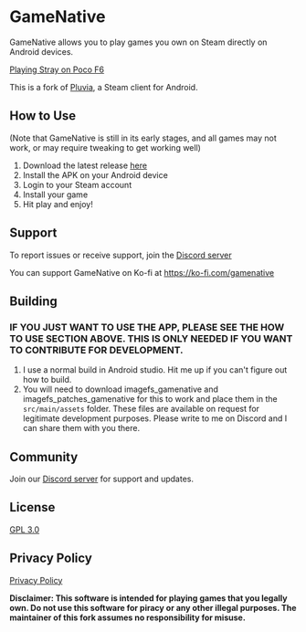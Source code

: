 # GameNative


GameNative allows you to play games you own on Steam directly on Android devices.

[Playing Stray on Poco F6](https://github.com/user-attachments/assets/1870fd14-7de9-4054-ba92-d3a5c73686b5)

This is a fork of [Pluvia](https://github.com/oxters168/Pluvia), a Steam client for Android.

## How to Use

(Note that GameNative is still in its early stages, and all games may not work, or may require tweaking to get working well)
1. Download the latest release [here](https://github.com/utkarshdalal/GameNative/releases/download/v0.5.0/gamenative-v0.5.0.apk)
2. Install the APK on your Android device
3. Login to your Steam account
4. Install your game
5. Hit play and enjoy!

## Support
To report issues or receive support, join the [Discord server](https://discord.gg/2hKv4VfZfE)

You can support GameNative on Ko-fi at https://ko-fi.com/gamenative

## Building
### IF YOU JUST WANT TO USE THE APP, PLEASE SEE THE HOW TO USE SECTION ABOVE. THIS IS ONLY NEEDED IF YOU WANT TO CONTRIBUTE FOR DEVELOPMENT.
1. I use a normal build in Android studio. Hit me up if you can't figure out how to build.
2. You will need to download imagefs_gamenative and imagefs_patches_gamenative for this to work and place them in the `src/main/assets` folder.
These files are available on request for legitimate development purposes. Please write to me on Discord and I can share them with you there.

## Community

Join our [Discord server](https://discord.gg/2hKv4VfZfE) for support and updates.

## License
[GPL 3.0](https://github.com/utkarshdalal/GameNative/blob/master/LICENSE)

## Privacy Policy
[Privacy Policy](https://github.com/utkarshdalal/GameNative/blob/master/PrivacyPolicy/README.md)

**Disclaimer: This software is intended for playing games that you legally own. Do not use this software for piracy or any other illegal purposes. The maintainer of this fork assumes no
responsibility for misuse.**
